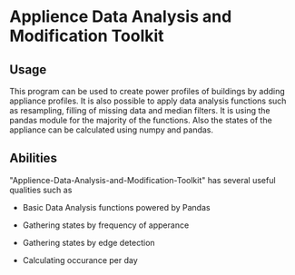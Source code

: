 Applience Data Analysis and Modification Toolkit
=====================

Usage
-----

This program can be used to create power profiles of buildings by adding appliance profiles. It is also possible to apply  data analysis functions such as resampling, filling of missing data and median filters. It is using the pandas module for the majority of the functions.
Also the states of the appliance can be calculated using numpy and pandas.

Abilities
---------

"Applience-Data-Analysis-and-Modification-Toolkit" has several useful qualities such as

- Basic Data Analysis functions powered by Pandas

- Gathering states by frequency of apperance 

- Gathering states by edge detection

- Calculating occurance per day
